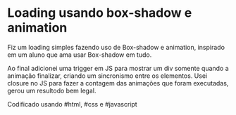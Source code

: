 # Loading usando box-shadow e animation

Fiz um loading simples fazendo uso de Box-shadow e animation, inspirado em um aluno que ama usar Box-shadow em tudo. 

Ao final adicionei uma trigger em JS para mostrar um div somente quando a animação finalizar, criando um sincronismo entre os elementos. Usei closure no JS para fazer a contagem das animações que foram executadas, gerou um resultodo bem legal. 

Codificado usando #html, #css e #javascript

